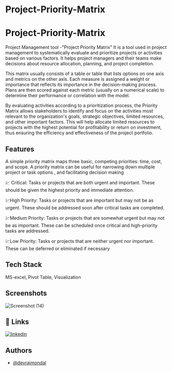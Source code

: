 # Project-Priority-Matrix

#  Project-Priority-Matrix

Project Management tool -"Project Priority Matrix"
It is a tool used in project management to systematically evaluate and prioritize projects or activities based on various factors. It helps project managers and their teams make decisions about resource allocation, planning, and project completion.

This matrix usually consists of a table or table that lists options on one axis and metrics on the other axis. Each measure is assigned a weight or importance that reflects its importance in the decision-making process. Plans are then scored against each metric (usually on a numerical scale) to determine their performance or correlation with the model.

By evaluating activities according to a prioritization process, the Priority Matrix allows stakeholders to identify and focus on the activities most relevant to the organization's goals, strategic objectives, limited resources, and other important factors. This will help allocate limited resources to projects with the highest potential for profitability or return on investment, thus ensuring the efficiency and effectiveness of the project portfolio.



## Features

A simple priority matrix maps three basic, competing priorities: time, cost, and scope. A priority matrix can be useful for narrowing down multiple project or task options , and facilitating decision making

💹 Critical: Tasks or projects that are both urgent and important. These should be given the highest priority and immediate attention.

💹High Priority: Tasks or projects that are important but may not be as urgent. These should be addressed soon after critical tasks are completed.

💹Medium Priority: Tasks or projects that are somewhat urgent but may not be as important. These can be scheduled once critical and high-priority tasks are addressed.

💹Low Priority: Tasks or projects that are neither urgent nor important. These can be deferred or eliminated if necessary
## Tech Stack
MS-excel, Pivot Table, Visualization
## Screenshots

![![Screenshot (14)](https://github.com/devraj-mondal/Project-Priority-Matrix/assets/64974135/018f21df-d69f-419e-9b1b-c5fbd6ebad5a)](https://via.placeholder.com/468x300?text=App+Screenshot+Here)


## 🔗 Links

[![linkedin](https://img.shields.io/badge/linkedin-0A66C2?style=for-the-badge&logo=linkedin&logoColor=white)](https://www.linkedin.com/in/devrajmondal5/)


## Authors

- [@devrajmondal](https://github.com/devraj-mondal)







